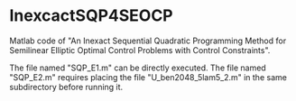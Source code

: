 # InexcactSQP4SEOCP

Matlab code of "An Inexact Sequential Quadratic Programming Method for Semilinear Elliptic Optimal Control Problems with Control Constraints".

The file named "SQP_E1.m" can be directly executed. 
The file named "SQP_E2.m" requires placing the file "U_ben2048_5lam5_2.m" in the same subdirectory before running it.
